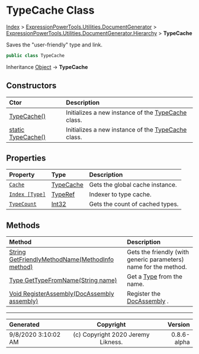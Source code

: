 ﻿# TypeCache Class

[Index](../index.md) > [ExpressionPowerTools.Utilities.DocumentGenerator](ExpressionPowerTools.Utilities.DocumentGenerator.a.md) > [ExpressionPowerTools.Utilities.DocumentGenerator.Hierarchy](ExpressionPowerTools.Utilities.DocumentGenerator.Hierarchy.n.md) > **TypeCache**

Saves the "user-friendly" type and link.

```csharp
public class TypeCache
```

Inheritance [Object](https://docs.microsoft.com/dotnet/api/system.object) → **TypeCache**

## Constructors

| Ctor | Description |
| :-- | :-- |
| [TypeCache()](ExpressionPowerTools.Utilities.DocumentGenerator.Hierarchy.TypeCache.ctor.md#typecache) | Initializes a new instance of the [TypeCache](ExpressionPowerTools.Utilities.DocumentGenerator.Hierarchy.TypeCache.cs.md) class. |
| [static TypeCache()](ExpressionPowerTools.Utilities.DocumentGenerator.Hierarchy.TypeCache.ctor.md#static-typecache) | Initializes a new instance of the [TypeCache](ExpressionPowerTools.Utilities.DocumentGenerator.Hierarchy.TypeCache.cs.md) class. |
## Properties

| Property | Type | Description |
| :-- | :-- | :-- |
| [`Cache`](ExpressionPowerTools.Utilities.DocumentGenerator.Hierarchy.TypeCache.Cache.prop.md) | [TypeCache](ExpressionPowerTools.Utilities.DocumentGenerator.Hierarchy.TypeCache.cs.md) | Gets the global cache instance. |
| [`Index [Type]`](ExpressionPowerTools.Utilities.DocumentGenerator.Hierarchy.TypeCache.Item.prop.md) | [TypeRef](ExpressionPowerTools.Utilities.DocumentGenerator.Hierarchy.TypeRef.cs.md) | Indexer to type cache. |
| [`TypeCount`](ExpressionPowerTools.Utilities.DocumentGenerator.Hierarchy.TypeCache.TypeCount.prop.md) | [Int32](https://docs.microsoft.com/dotnet/api/system.int32) | Gets the count of cached types. |

## Methods

| Method | Description |
| :-- | :-- |
| [String GetFriendlyMethodName(MethodInfo method)](ExpressionPowerTools.Utilities.DocumentGenerator.Hierarchy.TypeCache.GetFriendlyMethodName.m.md) | Gets the friendly (with generic parameters) name for the method. |
| [Type GetTypeFromName(String name)](ExpressionPowerTools.Utilities.DocumentGenerator.Hierarchy.TypeCache.GetTypeFromName.m.md) | Get a [Type](https://docs.microsoft.com/dotnet/api/system.type) from the name. |
| [Void RegisterAssembly(DocAssembly assembly)](ExpressionPowerTools.Utilities.DocumentGenerator.Hierarchy.TypeCache.RegisterAssembly.m.md) | Register the [DocAssembly](ExpressionPowerTools.Utilities.DocumentGenerator.Hierarchy.DocAssembly.cs.md) . |

---

| Generated | Copyright | Version |
| :-- | :-: | --: |
| 9/8/2020 3:10:02 AM | (c) Copyright 2020 Jeremy Likness. | 0.8.6-alpha |
